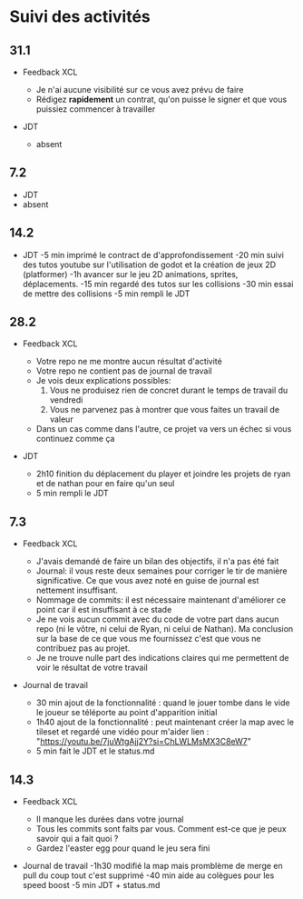 # Suivi des activités

## 31.1

- Feedback XCL
    - Je n'ai aucune visibilité sur ce vous avez prévu de faire
    - Rédigez **rapidement** un contrat, qu'on puisse le signer et que vous puissiez commencer à travailler

- JDT
  - absent     

## 7.2
- JDT
 - absent 
    


## 14.2
- JDT
  -5 min imprimé le contract de d'approfondissement
  -20 min suivi des tutos youtube sur l'utilisation de godot et la création de jeux 2D (platformer)
  -1h avancer sur le jeu 2D animations, sprites, déplacements.
  -15 min regardé des tutos sur les collisions 
  -30 min essai de mettre des collisions
  -5 min rempli le JDT

## 28.2

- Feedback XCL
    - Votre repo ne me montre aucun résultat d'activité
    - Votre repo ne contient pas de journal de travail
    - Je vois deux explications possibles:
        1. Vous ne produisez rien de concret durant le temps de travail du vendredi
        1. Vous ne parvenez pas à montrer que vous faites un travail de valeur
    - Dans un cas comme dans l'autre, ce projet va vers un échec si vous continuez comme ça

- JDT
  - 2h10 finition du déplacement du player et joindre les projets de ryan et de nathan pour en faire qu'un seul
  - 5 min rempli le JDT


## 7.3

- Feedback XCL
    - J'avais demandé de faire un bilan des objectifs, il n'a pas été fait
    - Journal: il vous reste deux semaines pour corriger le tir de manière significative. Ce que vous avez noté en guise de journal est nettement insuffisant.
    - Nommage de commits: il est nécessaire maintenant d'améliorer ce point car il est insuffisant à ce stade
    - Je ne vois aucun commit avec du code de votre part dans aucun repo (ni le vôtre, ni celui de Ryan, ni celui de Nathan). Ma conclusion sur la base de ce que vous me fournissez c'est que vous ne contribuez pas au projet.
    - Je ne trouve nulle part des indications claires qui me permettent de voir le résultat de votre travail

- Journal de travail
  - 30 min ajout de la fonctionnalité : quand le jouer tombe dans le vide le joueur se téléporte au point d'apparition initial
  - 1h40 ajout de la fonctionnalité : peut maintenant créer la map avec le tileset et regardé une vidéo pour m'aider lien : "https://youtu.be/7juWtgAjj2Y?si=ChLWLMsMX3C8eW7"
  - 5 min fait le JDT et le status.md


## 14.3

- Feedback XCL
    - Il manque les durées dans votre journal
    - Tous les commits sont faits par vous. Comment est-ce que je peux savoir qui a fait quoi ?
    - Gardez l'easter egg pour quand le jeu sera fini

- Journal de travail
    -1h30 modifié la map mais promblème de merge en pull du coup tout c'est supprimé
    -40 min aide au colègues pour les speed boost
    -5 min JDT + status.md
